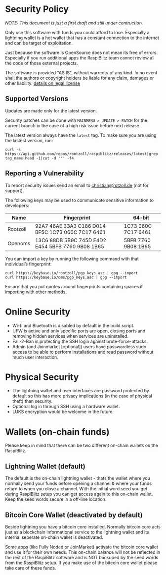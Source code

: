 # Security Policy

*NOTE: This document is just a first draft and still under contruction.*

Only use this software with funds you could afford to lose. Especially a lightning wallet is a hot wallet that has a constant connection to the internet and can be target of exploitation.

Just because the software is OpenSource does not mean its free of errors. Especially if you run additional apps the RaspiBlitz team cannot review all the code of those external projects.

The software is provided "AS IS", without warrenty of any kind. In no event shall the
authors or copyright holders be liable for any claim, damages or other
liability. [details on legal license](LICENSE.md)

## Supported Versions

Updates are made only for the latest version.

Security patches can be done with `MAINMENU > UPDATE > PATCH` for the current branch in the case of a high risk issue before next release.

The latest version always have the `latest` tag. To make sure you are using the lastest version, run:
```
curl -s https://api.github.com/repos/rootzoll/raspiblitz/releases/latest|grep tag_name|head -1|cut -d '"' -f4
```

## Reporting a Vulnerability

To report security issues send an email to christian@rotzoll.de (not for support).

The following keys may be used to communicate sensitive information to developers:

| Name | Fingerprint | 64-bit |
|------|-------------|--------|
|Rootzoll|92A7 46AE 33A3 C186 D014 BF5C 1C73 060C 7C17 6461|1C73 060C 7C17 6461|
|Openoms|13C6 88DB 5B9C 745D E4D2 E454 5BFB 7760 9B08 1B65|5BFB 7760 9B08 1B65|

You can import a key by running the following command with that individual’s fingerprint:
```
curl https://keybase.io/rootzoll/pgp_keys.asc | gpg --import
curl https://keybase.io/oms/pgp_keys.asc | gpg --import
```
Ensure that you put quotes around fingerprints containing spaces if importing with other methods.

# Online Security

* Wi-fi and Bluetooth is disabled by default in the build script.
* UFW is active and only specific ports are open, closing ports and removing hidden services when services are uninstalled.
* Fail-2-Ban is protecting the SSH login against brute-force-attacks.
* Admin (and Joinmarket [optional]) users have passwordless sudo access to be able to perform installations and read password without much user interaction.

# Physical Security

* The lightning wallet and user interfaces are password protected by default so this has more privacy implications (in the case of physical theft) than security.
* Optional log in through SSH using a hardware wallet.
* LUKS encryption would be welcome in the future.

# Wallets (on-chain funds)

Please keep in mind that there can be two different on-chain wallets on the RaspiBlitz.

## Lightning Wallet (default)

The default is the on-chain lightning wallet - thats the wallet where you normally send your funds before opening a channel & where your funds return to when you close a channel. With the initial word seed you get during RaspiBlitz setup you can get access again to this on-chain wallet. Keep the seed words secure in a off-line location.

## Bitcoin Core Wallet (deactivated by default)

Beside lightning you have a bitcoin core installed. Normally bitcoin core acts just as a blockchain informational service to the lightning wallet and its internal seperate on-chain wallet is deactivated. 

Some apps (like Fully Noded or JoinMarket) activate the bitcoin core wallet and use it for their own needs. This on-chain balance will not be reflected in the rest of the RaspiBlitz software and is NOT backuped by the seed words from the RaspiBlitz setup. If you make use of the bitcoin core wallet please take care of these funds. 

